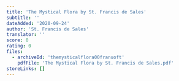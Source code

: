 ```yaml
---
title: 'The Mystical Flora by St. Francis de Sales'
subtitle: ''
dateAdded: '2020-09-24'
author: 'St. Francis de Sales'
translator: ''
score: 0
rating: 0
files:
  - archiveId: 'themysticalflora00franuoft'
    pdfFile: 'The Mystical Flora by St. Francis de Sales.pdf'
storeLinks: []
---
```


